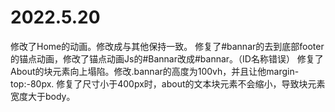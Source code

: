 # 2022.5.20
修改了Home的动画。修改成与其他保持一致。
修复了#bannar的去到底部footer的锚点动画，修改了锚点动画Js的#Bannar改成#bannar。（ID名称错误）
修复了About的块元素向上塌陷。修改.bannar的高度为100vh，并且让他margin-top:-80px.
修复了尺寸小于400px时，about的文本块元素不会缩小，导致块元素宽度大于body。
